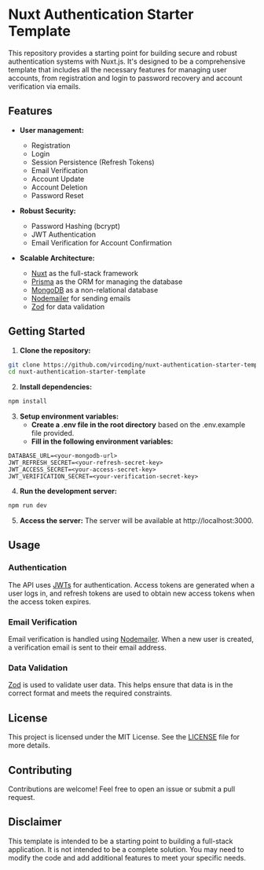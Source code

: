 # Nuxt Authentication Starter Template

This repository provides a starting point for building secure and robust authentication systems with Nuxt.js. It's designed to be a comprehensive template that includes all the necessary features for managing user accounts, from registration and login to password recovery and account verification via emails.

## Features

- **User management:**

  - Registration
  - Login
  - Session Persistence (Refresh Tokens)
  - Email Verification
  - Account Update
  - Account Deletion
  - Password Reset

- **Robust Security:**

  - Password Hashing (bcrypt)
  - JWT Authentication
  - Email Verification for Account Confirmation

- **Scalable Architecture:**
  - [Nuxt](https://nuxt.com/) as the full-stack framework
  - [Prisma](https://www.prisma.io/) as the ORM for managing the database
  - [MongoDB](https://www.mongodb.com/) as a non-relational database
  - [Nodemailer](https://nodemailer.com/) for sending emails
  - [Zod](https://zod.dev/) for data validation

## Getting Started

1. **Clone the repository:**

```bash
git clone https://github.com/vircoding/nuxt-authentication-starter-template.git
cd nuxt-authentication-starter-template
```

2. **Install dependencies:**

```bash
npm install
```

3. **Setup environment variables:**
   - **Create a .env file in the root directory** based on the .env.example file provided.
   - **Fill in the following environment variables:**

```
DATABASE_URL=<your-mongodb-url>
JWT_REFRESH_SECRET=<your-refresh-secret-key>
JWT_ACCESS_SECRET=<your-access-secret-key>
JWT_VERIFICATION_SECRET=<your-verification-secret-key>
```

4. **Run the development server:**

```bash
npm run dev
```

5. **Access the server:**
   The server will be available at http://localhost:3000.

## Usage

### Authentication

The API uses [JWTs](https://jwt.io/) for authentication. Access tokens are generated when a user logs in, and refresh tokens are used to obtain new access tokens when the access token expires.

### Email Verification

Email verification is handled using [Nodemailer](https://nodemailer.com/). When a new user is created, a verification email is sent to their email address.

### Data Validation

[Zod](https://zod.dev/) is used to validate user data. This helps ensure that data is in the correct format and meets the required constraints.

## License

This project is licensed under the MIT License. See the [LICENSE](LICENSE) file for more details.

## Contributing

Contributions are welcome! Feel free to open an issue or submit a pull request.

## Disclaimer

This template is intended to be a starting point to building a full-stack application. It is not intended to be a complete solution. You may need to modify the code and add additional features to meet your specific needs.

